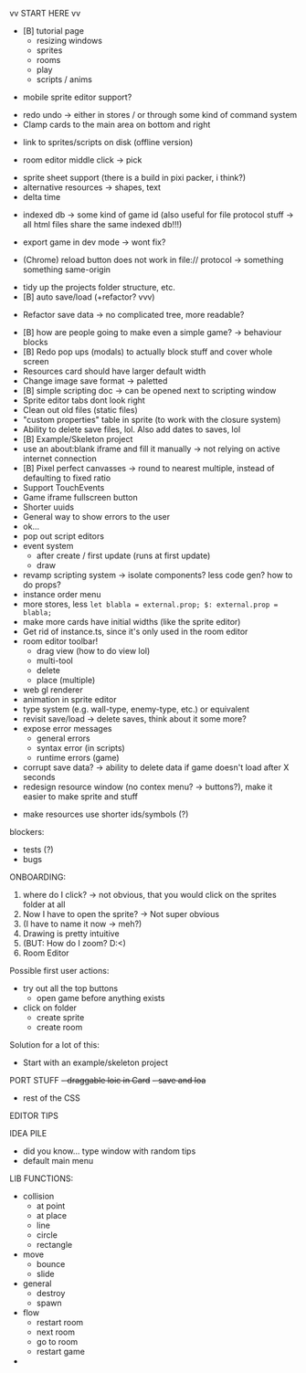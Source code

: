 vv START HERE vv

<!-- ~~- redo undo -> either in stores / or through some kind of command system~~ -->
<!-- ~~- prevent cards from being outside of window, inaccesible, softlocked   OR   have a close all window button?~~ -->
<!-- ~~ sprite icons (easy peasy) ~~ -->
<!-- ~~- listener/event type system~~ -->
  <!-- ~~- update sprite icons (resources, sprite list in room editor) when sprite change~~ -->
  <!-- ~~- update sprite list when sprite is added~~ -->
  <!-- ~~- redraw room when sprite changes~~ -->
<!-- ~~- deletion of a resource -> how does it affect resources that reference it?~~ -->
<!-- ~~- resource cache -> easy access~~ -->
<!-- ~~ room editor grid + placement etc ~~ -->
<!-- ~~- calculate bounding boxes from transparency~~ -->
<!-- ~~- kb shortcut -> ctrl-s~~ -->
- [B] tutorial page
  - resizing windows
  - sprites
  - rooms
  - play
  - scripts / anims
<!-- ~~- rename Card to Window? -> wont fix~~ -->
<!-- ~~- horizontal flex window management (bitsy style)~~ -->
- mobile sprite editor support?
<!-- ~~- make drop down menu different (relative to resource, not mouse cursor; not cropped by scroll area)~~ -->
- redo undo -> either in stores / or through some kind of command system
- Clamp cards to the main area on bottom and right
<!-- ~~- scripting support and run game button~~ -->
- link to sprites/scripts on disk (offline version)
<!-- ~~sprite upload~~ -->
<!-- ~~- room editor toolbar!~~ -->
- room editor middle click -> pick
<!-- ~~- [B] (bug) save should preserve component state.~~ -->
- sprite sheet support (there is a build in pixi packer, i think?)
- alternative resources -> shapes, text
- delta time
<!-- ~~- export game data (json)~~ -->
<!-- ~~- room editor persistent data -> grid & snap settings~~ -->
<!-- ~~- multiple projects? -> export/import/project-select or bitsy-style ?~~ -->
<!-- ~~- export game (html)~~ -->
<!-- ~~- prevent ofuscation of save-critical class names like "Sprite", "Room", etc.~~ -->
<!-- ~~- room change should change game size in browser (pixi resize vs. svelte size code)~~ -->
- indexed db -> some kind of game id (also useful for file protocol stuff -> all html files share the same indexed db!!!)
<!-- ~~- [B] ability to name game (changes title in export too)~~ -->
<!-- ~~- corrupt save data? -> ability to delete data if game doesn't load after X seconds~~ -->
<!-- ~~- [B] cards should have default size & not reset on load (implementation overlap)~~ -->
<!-- ~~- [B] game does not work when ?editor / get rid of ?editor?game~~ -->
<!-- ~~- [B] scrollbar arrows are excluded from build (only affects chrome)~~ -->
- export game in dev mode -> wont fix?
<!-- ~~- differentiate "export game" and "export game data"~~ -->
<!-- ~~- [B] evaluate app from perspective of "user does not know how to resize windows"~~ -->
<!-- ~~- proper window resize bars (resize handle on all borders and corners)~~ -->
<!-- ~~- [B] clean up main toolbar, "new sprite" button!~~ -->
- (Chrome) reload button does not work in file:// protocol  -> something something same-origin
<!-- ~~- do something with "open resources maximized"~~ -->
<!-- ~~- [B] Licensing: Include p5js with proper license, log license in console, reference it in engine. WONTFIX -> no p5js~~ -->
<!-- ~~- [B] sprite icon not reactive~~ -->
<!-- ~~- game window size -> set iframe default size to size of start room (opening game window jank)~~ -->
<!-- ~~- room editor drag to draw/delete~~ -->
- tidy up the projects folder structure, etc.
- [B] auto save/load (+refactor? vvv)
<!-- ~~- sprite resize bug introduced by fixing "drag sprite out of window" bug. T_T~~ -->
- Refactor save data -> no complicated tree, more readable?
<!-- ~~- [B] dont' clutter index db without reason~~ -->
- [B] how are people going to make even a simple game? -> behaviour blocks
- [B] Redo pop ups (modals) to actually block stuff and cover whole screen
- Resources card should have larger default width
- Change image save format -> paletted
- [B] simple scripting doc -> can be opened next to scripting window
- Sprite editor tabs dont look right
- Clean out old files (static files)
- "custom properties" table in sprite (to work with the closure system)
- Ability to delete save files, lol. Also add dates to saves, lol
- [B] Example/Skeleton project
- use an about:blank iframe and fill it manually -> not relying on active internet connection
- [B] Pixel perfect canvasses -> round to nearest multiple, instead of defaulting to fixed ratio
- Support TouchEvents
- Game iframe fullscreen button
- Shorter uuids
- General way to show errors to the user
- ok...
- pop out script editors
- event system
  - after create / first update (runs at first update)
  - draw
- revamp scripting system -> isolate components? less code gen? how to do props?
- instance order menu
- more stores, less `let blabla = external.prop; $: external.prop = blabla;`
- make more cards have initial widths (like the sprite editor)
- Get rid of instance.ts, since it's only used in the room editor
- room editor toolbar!
  - drag view (how to do view lol)
  - multi-tool
  - delete
  - place (multiple)
- web gl renderer
- animation in sprite editor
- type system (e.g. wall-type, enemy-type, etc.) or equivalent
- revisit save/load -> delete saves, think about it some more?
- expose error messages
  - general errors
  - syntax error (in scripts)
  - runtime errors (game)
- corrupt save data? -> ability to delete data if game doesn't load after X seconds
- redesign resource window (no contex menu? -> buttons?), make it easier to make sprite and stuff
<!-- ~~- make resources use a _map_ and shorter ids/symbols~~ -->
- make resources use shorter ids/symbols (?)


blockers:
- tests (?)
- bugs

ONBOARDING:
1. where do I click? -> not obvious, that you would click on the sprites folder at all
2. Now I have to open the sprite? -> Not super obvious
3. (I have to name it now -> meh?)
4. Drawing is pretty intuitive
5. (BUT: How do I zoom? D:<)
6. Room Editor

Possible first user actions:
- try out all the top buttons
  - open game before anything exists
- click on folder
  - create sprite
  - create room

Solution for a lot of this: 
- Start with an example/skeleton project

PORT STUFF
~~- draggable loic in Card~~
~~- save and loa~~
- rest of the CSS



EDITOR TIPS



IDEA PILE
- did you know... type window with random tips
- default main menu


LIB FUNCTIONS:
- collision
  - at point
  - at place
  - line
  - circle
  - rectangle
- move
  - bounce
  - slide
- general
  - destroy
  - spawn
- flow
  - restart room
  - next room
  - go to room
  - restart game
- 